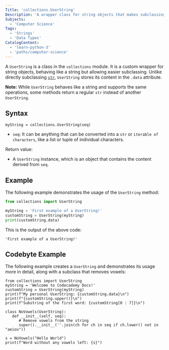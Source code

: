 ```yaml
---
Title: 'collections.UserString'
Description: 'A wrapper class for string objects that makes subclassing easier.'
Subjects:
  - 'Computer Science'
Tags:
  - 'Strings'
  - 'Data Types'
CatalogContent:
  - 'learn-python-3'
  - 'paths/computer-science'
---
```


A `UserString` is a class in the `collections` module. It is a custom wrapper for string objects, behaving like a string but allowing easier subclassing. Unlike directly subclassing [`str`](<(https://www.codecademy.com/resources/docs/python/dictionaries)>), `UserString` stores its content in the `.data` attribute.

**Note:** While `UserString` behaves like a string and supports the same operations, some methods return a regular `str` instead of another `UserString`.

## Syntax

```pseudo
myString = collections.UserString(seq)
```

- `seq`: It can be anything that can be converted into a `str` or `iterable of characters`, like a list or tuple of individual characters.

Return value:

- A `UserString` instance, which is an object that contains the content derived from `seq`.

## Example

The following example demonstrates the usage of the `UserString` method:

```py
from collections import UserString

myString = 'First example of a UserString!'
customString = UserString(myString)
print(customString.data)
```

This is the output of the above code:

```shell
'First example of a UserString!'
```

## Codebyte Example

The following example creates a `UserString` and demonstrates its usage more in detail, along with a subclass that removes vowels:

```codebyte/python
from collections import UserString
myString = 'Welcome to Codecademy Docs!'
customString = UserString(myString)
print(f"My personal UserString: {customString.data}\n")
print(f"{customString.upper()}\n")
print(f"Substring of the first word: {customString[0 : 7]}\n")

class NoVowels(UserString):
   def __init__(self, seq):
      # Remove vowels from the string
      super().__init__(''.join(ch for ch in seq if ch.lower() not in "aeiou"))

s = NoVowels("Hello World")
print(f"Word without any vowels left: {s}")
```
